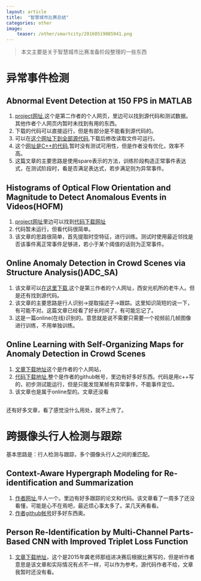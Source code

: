 ```yaml
---
layout: article
title:  "智慧城市比赛总结"
categories: other
image:
    teaser: /other/smartcity/20160519085941.png
---
```


> 本文主要是关于智慧城市比赛准备阶段整理的一些东西

# 异常事件检测
## Abnormal Event Detection at 150 FPS in MATLAB
1. [project网址](http://shijianping.me/),这个是第二作者的个人网页，里边可以找到源代码和测试数据。其他作者个人网页内暂时未找到有用的东西。
2. 下载的代码可以直接运行，但是有部分是不能看到源代码的。
3. 可以在[这个网址下到全部源代码](https://github.com/gongruya/abnormality-detection),下载后修改读取文件可运行。
4. 这个[网址是C++的代码](https://github.com/gongruya/The-Realtime-Abnormal-Event-Detection-Project),暂时没有测试可用性，但是作者没有优化，效率不高。
5. 这篇文章的主要思路是使用spare表示的方法，训练阶段构造正常事件表达式，在测试阶段时，看是否满足表达式，若步满足则为异常事件。
## Histograms of Optical Flow Orientation and Magnitude to Detect Anomalous Events in Videos(HOFM)
1. [project网址](http://www.ssig.dcc.ufmg.br/homf-descriptor-for-anomalous-pattern-recognition/)里边可以找到[代码下载网址](https://github.com/elbuenchicano/DescriptorHOM)
2. 代码暂未运行，但看代码很简单。
3. 该文章的思路很简单，首先提取时空特征，进行训练。测试时使用最近邻找是否该事件离正常事件足够进，若小于某个阈值的话则为正常事件。
## Online Anomaly Detection in Crowd Scenes via Structure Analysis()ADC_SA)
1. 该文章可以[在这里下载](http://crabwq.github.io/),这个是第三作者的个人网址，西安光机所的老牛人。但是还有找到源代码。
2. 该文章的主要思路是行人识别->提取描述子->跟踪。这里知识简短的说一下，有可能不对。这篇文章已经看了好长时间了，有可能忘记了。
3. 这是一篇online(在线)识别的。意思就是说不需要只需要一个视频前几帧图像进行训练，不用单独训练。
## Online Learning with Self-Organizing Maps for Anomaly Detection in Crowd Scenes
1. [文章下载地址](http://www.columbia.edu/~jf2776/)这个是作者的个人网站，
2. [代码下载地址](https://github.com/flyfj/VisionProjects),整个是作者的github帐号，里边有好多好东西。代码是用c++写的，初步测试能运行，但是只能发现某帧有异常事件，不能事件定位。
3. 该文章也是属于online型的。文章还没看
## 

还有好多文章，看了感觉没什么用处，就不上传了。

# 跨摄像头行人检测与跟踪
基本思路是：行人检测与跟踪，多个摄像头行人之间的重匹配。
## Context-Aware Hypergraph Modeling for Re-identification and Summarization
1. [作者网址](http://www.santhoshsunderrajan.com/index.html),牛人一个。里边有好多跟踪的论文和代码。该文章看了一周多了还没看懂，可能是心不在焉吧，最近烦心事太多了。呆几天再看看。
2. [作者github帐号](https://github.com/santhosh-kumar)好多好东西奥。
## Person Re-Identification by Multi-Channel Parts-Based CNN with Improved Triplet Loss Function
1. [文章下载地址](http://www.contrib.andrew.cmu.edu/~dcheng1/papers.html)，这个是2015年龚老师那组进决赛后根据比赛写的，但是听作者意思是该文章和实际情况有点不一样，可以作为参考。源代码作者不给，文章我暂时还没有看。

